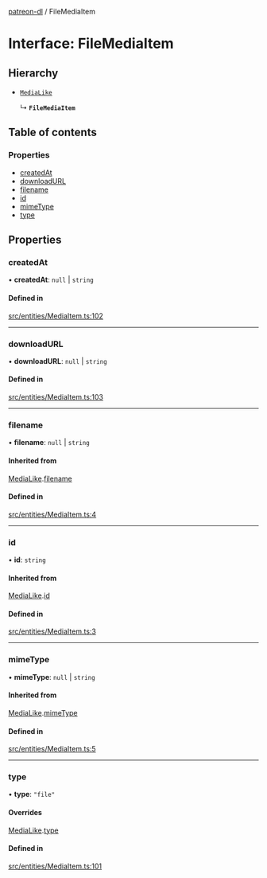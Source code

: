 [patreon-dl](../README.md) / FileMediaItem

# Interface: FileMediaItem

## Hierarchy

- [`MediaLike`](MediaLike.md)

  ↳ **`FileMediaItem`**

## Table of contents

### Properties

- [createdAt](FileMediaItem.md#createdat)
- [downloadURL](FileMediaItem.md#downloadurl)
- [filename](FileMediaItem.md#filename)
- [id](FileMediaItem.md#id)
- [mimeType](FileMediaItem.md#mimetype)
- [type](FileMediaItem.md#type)

## Properties

### createdAt

• **createdAt**: ``null`` \| `string`

#### Defined in

[src/entities/MediaItem.ts:102](https://github.com/patrickkfkan/patreon-dl/blob/980a638/src/entities/MediaItem.ts#L102)

___

### downloadURL

• **downloadURL**: ``null`` \| `string`

#### Defined in

[src/entities/MediaItem.ts:103](https://github.com/patrickkfkan/patreon-dl/blob/980a638/src/entities/MediaItem.ts#L103)

___

### filename

• **filename**: ``null`` \| `string`

#### Inherited from

[MediaLike](MediaLike.md).[filename](MediaLike.md#filename)

#### Defined in

[src/entities/MediaItem.ts:4](https://github.com/patrickkfkan/patreon-dl/blob/980a638/src/entities/MediaItem.ts#L4)

___

### id

• **id**: `string`

#### Inherited from

[MediaLike](MediaLike.md).[id](MediaLike.md#id)

#### Defined in

[src/entities/MediaItem.ts:3](https://github.com/patrickkfkan/patreon-dl/blob/980a638/src/entities/MediaItem.ts#L3)

___

### mimeType

• **mimeType**: ``null`` \| `string`

#### Inherited from

[MediaLike](MediaLike.md).[mimeType](MediaLike.md#mimetype)

#### Defined in

[src/entities/MediaItem.ts:5](https://github.com/patrickkfkan/patreon-dl/blob/980a638/src/entities/MediaItem.ts#L5)

___

### type

• **type**: ``"file"``

#### Overrides

[MediaLike](MediaLike.md).[type](MediaLike.md#type)

#### Defined in

[src/entities/MediaItem.ts:101](https://github.com/patrickkfkan/patreon-dl/blob/980a638/src/entities/MediaItem.ts#L101)
